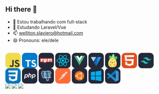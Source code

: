 ## Hi there 👋

- 🔭 Estou trabalhando com full-stack
- 🌱 Estudando Laravel/Vue
- 📫 welliton.slaviero@hotmail.com
- 😄 Pronouns: ele/dele
  
<div style="display: inline_block"><br>
  <img align="center" alt="Well-Js" src="./icons/JavaScript.svg" width="48">
  <img align="center" alt="Well-Ts" src="./icons/TypeScript.svg" width="48">
  <img align="center" alt="Well-NPM" src="./icons/Npm-Dark.svg" width="48">
  <img align="center" alt="Well-React" src="./icons/React-Dark.svg" width="48">
  <img align="center" alt="Well-Vue" src="./icons/VueJS-Dark.svg" width="48">
  <img align="center" alt="Well-Vuetify" src="./icons/Vuetify-Dark.svg" width="48">
  <img align="center" alt="Well-Pinia" src="./icons/Pinia-Dark.svg" width="48">
  <img align="center" alt="Well-HTML" src="./icons/HTML.svg" width="48">
  <img align="center" alt="Well-Tailwind" src="./icons/TailwindCSS-Dark.svg" width="48">
  <img align="center" alt="Well-CSS" src="./icons/CSS.svg" width="48">
  <img align="center" alt="Well-PHP" src="./icons/PHP-Dark.svg" width="48">
  <img align="center" alt="Well-Postgres" src="./icons/PostgreSQL-Dark.svg" width="48">
  <img align="center" alt="Well-Postman" src="./icons/Postman.svg" width="48">
  <img align="center" alt="Well-Ubuntu" src="./icons/Ubuntu-Dark.svg" width="48">
  <img align="center" alt="Well-Windows" src="./icons/Windows-Dark.svg" width="48">
  <img align="center" alt="Well-Vscode" src="./icons/VSCode-Dark.svg" width="48">
</div>

<div>  
  <a href="https://instagram.com/wellxsla" target="_blank"><img src="https://img.shields.io/badge/-Instagram-%23E4405F?style=for-the-badge&logo=instagram&logoColor=white" target="_blank"></a> 	 
  <a href = "mailto:welliton.slav@gmail.com"><img src="https://img.shields.io/badge/-Gmail-%23333?style=for-the-badge&logo=gmail&logoColor=white" target="_blank"></a>
  <a href="https://www.linkedin.com/in/welliton-slaviero-61aa86243/" target="_blank"><img src="https://img.shields.io/badge/-LinkedIn-%230077B5?style=for-the-badge&logo=linkedin&logoColor=white" target="_blank"></a> 
</div>
